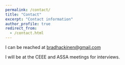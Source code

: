```yaml
---
permalink: /contact/
title: "Contact"
excerpt: "Contact information"
author_profile: true
redirect_from:
  - /contact.html
---
```


I can be reached at <bradhackinen@gmail.com>

I will be at the CEEE and ASSA meetings for interviews.
